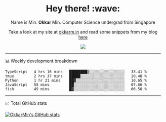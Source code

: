 <h1 align="center"> Hey there! :wave:</h1>

<p align="center">Name is Min. <strong>Okkar</strong> Min. Computer Science undergrad from Singapore</p>

<p align="center">Take a look at my site at <a href="https://okkarm.in" target="_blank">okkarm.in</a> and read some snippets from my blog <a href="https://okkarm.in/blog" target="_blank">here</a></p>

<p align="center">
  <a href="https://okkarm.in/linkedin" target='_blank'>
    <img src="https://img.shields.io/badge/linkedin-%230077B5.svg?&style=for-the-badge&logo=linkedin&logoColor=white" />
  </a>
 </p>

---

📊 Weekly development breakdown

<!--START_SECTION:waka-->
```text
TypeScript   4 hrs 16 mins   ████████▒░░░░░░░░░░░░░░░░   33.41 % 
tmux         2 hrs 37 mins   █████░░░░░░░░░░░░░░░░░░░░   20.48 % 
Python       1 hr 21 mins    ██▓░░░░░░░░░░░░░░░░░░░░░░   10.65 % 
JavaScript   58 mins         ██░░░░░░░░░░░░░░░░░░░░░░░   07.66 % 
fish         49 mins         █▓░░░░░░░░░░░░░░░░░░░░░░░   06.50 % 
```
<!--END_SECTION:waka-->

---

📈 Total GitHub stats

<p>
  <a href="https://github.com/OkkarMin"><img src="https://github-readme-stats.vercel.app/api?username=OkkarMin&hide_border=true&show_icons=true&theme=graywhite" alt="OkkarMin's GitHub stats"></a>
</p>
